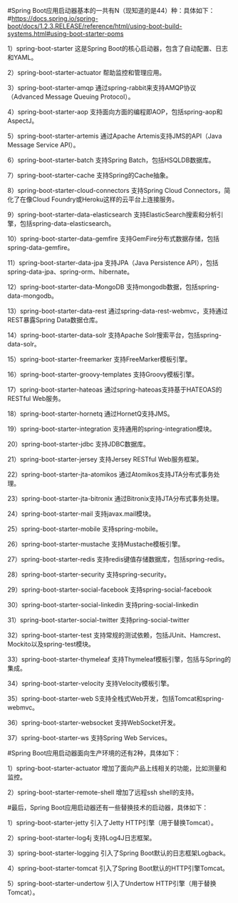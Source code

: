 #Spring Boot应用启动器基本的一共有N（现知道的是44）种：具体如下：
#https://docs.spring.io/spring-boot/docs/1.2.3.RELEASE/reference/html/using-boot-build-systems.html#using-boot-starter-poms

1）spring-boot-starter
这是Spring Boot的核心启动器，包含了自动配置、日志和YAML。

2）spring-boot-starter-actuator
帮助监控和管理应用。

3）spring-boot-starter-amqp
通过spring-rabbit来支持AMQP协议（Advanced Message Queuing Protocol）。

4）spring-boot-starter-aop
支持面向方面的编程即AOP，包括spring-aop和AspectJ。

5）spring-boot-starter-artemis
通过Apache Artemis支持JMS的API（Java Message Service API）。

6）spring-boot-starter-batch
支持Spring Batch，包括HSQLDB数据库。

7）spring-boot-starter-cache
支持Spring的Cache抽象。

8）spring-boot-starter-cloud-connectors
支持Spring Cloud Connectors，简化了在像Cloud Foundry或Heroku这样的云平台上连接服务。

9）spring-boot-starter-data-elasticsearch
支持ElasticSearch搜索和分析引擎，包括spring-data-elasticsearch。

10）spring-boot-starter-data-gemfire
支持GemFire分布式数据存储，包括spring-data-gemfire。

11）spring-boot-starter-data-jpa
支持JPA（Java Persistence API），包括spring-data-jpa、spring-orm、hibernate。

12）spring-boot-starter-data-MongoDB
支持mongodb数据，包括spring-data-mongodb。

13）spring-boot-starter-data-rest
通过spring-data-rest-webmvc，支持通过REST暴露Spring Data数据仓库。

14）spring-boot-starter-data-solr
支持Apache Solr搜索平台，包括spring-data-solr。

15）spring-boot-starter-freemarker
支持FreeMarker模板引擎。

16）spring-boot-starter-groovy-templates
支持Groovy模板引擎。

17）spring-boot-starter-hateoas
通过spring-hateoas支持基于HATEOAS的RESTful Web服务。

18）spring-boot-starter-hornetq
通过HornetQ支持JMS。

19）spring-boot-starter-integration
支持通用的spring-integration模块。

20）spring-boot-starter-jdbc
支持JDBC数据库。

21）spring-boot-starter-jersey
支持Jersey RESTful Web服务框架。

22）spring-boot-starter-jta-atomikos
通过Atomikos支持JTA分布式事务处理。

23）spring-boot-starter-jta-bitronix
通过Bitronix支持JTA分布式事务处理。

24）spring-boot-starter-mail
支持javax.mail模块。

25）spring-boot-starter-mobile
支持spring-mobile。

26）spring-boot-starter-mustache
支持Mustache模板引擎。

27）spring-boot-starter-redis
支持redis键值存储数据库，包括spring-redis。

28）spring-boot-starter-security
支持spring-security。

29）spring-boot-starter-social-facebook
支持spring-social-facebook

30）spring-boot-starter-social-linkedin
支持pring-social-linkedin

31）spring-boot-starter-social-twitter
支持pring-social-twitter

32）spring-boot-starter-test
支持常规的测试依赖，包括JUnit、Hamcrest、Mockito以及spring-test模块。

33）spring-boot-starter-thymeleaf
支持Thymeleaf模板引擎，包括与Spring的集成。

34）spring-boot-starter-velocity
支持Velocity模板引擎。

35）spring-boot-starter-web
S支持全栈式Web开发，包括Tomcat和spring-webmvc。

36）spring-boot-starter-websocket
支持WebSocket开发。

37）spring-boot-starter-ws
支持Spring Web Services。

#Spring Boot应用启动器面向生产环境的还有2种，具体如下：
 
1）spring-boot-starter-actuator
增加了面向产品上线相关的功能，比如测量和监控。

2）spring-boot-starter-remote-shell
增加了远程ssh shell的支持。

#最后，Spring Boot应用启动器还有一些替换技术的启动器，具体如下：

1）spring-boot-starter-jetty
引入了Jetty HTTP引擎（用于替换Tomcat）。

2）spring-boot-starter-log4j
支持Log4J日志框架。

3）spring-boot-starter-logging
引入了Spring Boot默认的日志框架Logback。

4）spring-boot-starter-tomcat
引入了Spring Boot默认的HTTP引擎Tomcat。

5）spring-boot-starter-undertow
引入了Undertow HTTP引擎（用于替换Tomcat）。


